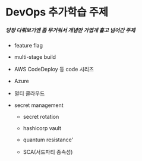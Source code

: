 # DevOps 추가학습 주제

##### 당장 다뤄보기엔 좀 무거워서 개념만 가볍게 훑고 넘어간 주제

- feature flag
- multi-stage build
- AWS CodeDeploy 등 code 시리즈
- Azure

- 멀티 클라우드

- secret management

  - secret rotation

  - hashicorp vault
  - quantum resistance'
  - SCA(서드파티 종속성)